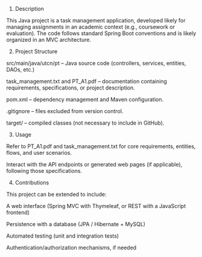 1. Description
   
This Java project is a task management application, developed likely for managing assignments in an academic context (e.g., coursework or evaluation). The code follows standard Spring Boot conventions and is likely organized in an MVC architecture.

2. Project Structure
   
src/main/java/utcn/pt – Java source code (controllers, services, entities, DAOs, etc.)

task_management.txt and PT_A1.pdf – documentation containing requirements, specifications, or project description.

pom.xml – dependency management and Maven configuration.

.gitignore – files excluded from version control.

target/ – compiled classes (not necessary to include in GitHub).

3. Usage
 
Refer to PT_A1.pdf and task_management.txt for core requirements, entities, flows, and user scenarios.

Interact with the API endpoints or generated web pages (if applicable), following those specifications.

4. Contributions
   
This project can be extended to include:

A web interface (Spring MVC with Thymeleaf, or REST with a JavaScript frontend)

Persistence with a database (JPA / Hibernate + MySQL)

Automated testing (unit and integration tests)

Authentication/authorization mechanisms, if needed
